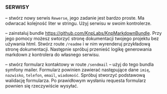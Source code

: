 ### SERWISY ###

– stwórz nowy serwis `Rewerse`, jego zadanie jest bardzo proste. Ma odwracać kolejność liter w stringu. Użyj serwisu w swoim kontrolerze. 

– zainstaluj bundle https://github.com/KnpLabs/KnpMarkdownBundle. Przy jego pomocy możesz swtorzyć stronę dokumentacji twojego projektu bez używania html. Stwórz route `/readme` i w nim wyrenderuj przykładową stronę dokumentacji. Następnie spróbuj przenieść logikę generowania markdown z kontrolera do własnego serwisu. 

– stwórz formularz kontaktowy w route `/sendmail` – użyj do tego bundla symfony mailer. Formularz powinien zawierać następujące dane `imię`, `nazwisko`, `telefon`, `email`, `wiadomość`. Spróbuj stworzyć podstawową walidację formularza. Po prawidłowym wysłaniu requesta formularz pownien się rzeczywiście wysyłać.